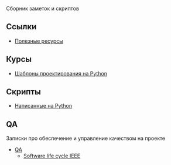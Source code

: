 Сборник заметок и скриптов

## Ссылки
- [Полезные ресурсы](links.md)

## Курсы
- [Шаблоны проектирования на Python](/Courses/Design_patterns_python)

## Скрипты

- [Написанные на Python](/Scripts_python)


## QA
Записки про обеспечение и управление качеством на проекте

- [QA](/QA)
    - [Software life cycle IEEE](/QA/SLC_IEEE)
